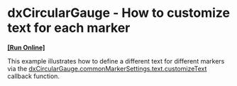 # dxCircularGauge - How to customize text for each marker 
<!-- run online -->
**[[Run Online]](https://codecentral.devexpress.com/e4822)**
<!-- run online end -->


<p>This example illustrates how to define a different text for different markers via the <a href="http://chartjs.devexpress.com/ApiReference/dxCircularGauge/Configuration/commonMarkerSettings/text#customizeText"><u>dxCircularGauge.commonMarkerSettings.text.customizeText</u></a> callback function.</p>

<br/>


